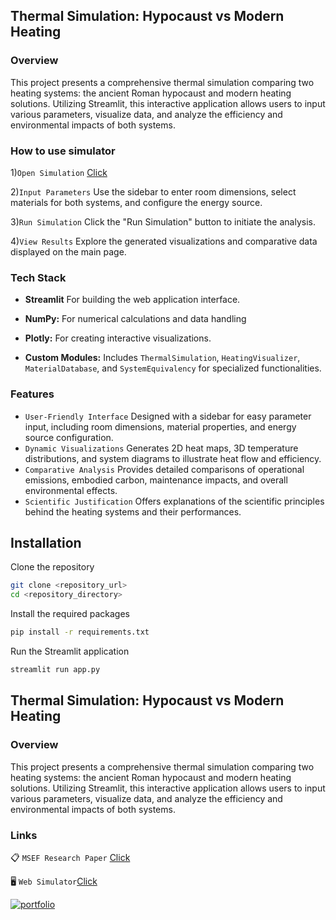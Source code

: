 
## Thermal Simulation: Hypocaust vs Modern Heating



### Overview
This project presents a comprehensive thermal simulation comparing two heating systems: the ancient Roman hypocaust and modern heating solutions. Utilizing Streamlit, this interactive application allows users to input various parameters, visualize data, and analyze the efficiency and environmental impacts of both systems.



### How to use simulator
1)`Open Simulation` [Click](https://thermal-dynamics-visualizer-msef.replit.app/)

2)`Input Parameters` Use the sidebar to enter room dimensions, select materials for both systems, and configure the energy source.

3)`Run Simulation` Click the "Run Simulation" button to initiate the analysis.

4)`View Results` Explore the generated visualizations and comparative data displayed on the main page.





### Tech Stack

- **Streamlit** For building the web application interface.

- **NumPy:** For numerical calculations and data handling

- **Plotly:** For creating interactive visualizations.

- **Custom Modules:**  Includes `ThermalSimulation`, `HeatingVisualizer`, `MaterialDatabase`, and `SystemEquivalency` for specialized functionalities.

### Features

- `User-Friendly Interface` Designed with a sidebar for easy parameter input, including room dimensions, material properties, and energy source configuration.
- `Dynamic Visualizations` Generates 2D heat maps, 3D temperature distributions, and system diagrams to illustrate heat flow and efficiency.
- `Comparative Analysis` Provides detailed comparisons of operational emissions, embodied carbon, maintenance impacts, and overall environmental effects.
- `Scientific Justification` Offers explanations of the scientific principles behind the heating systems and their performances.



## Installation

Clone the repository

```bash
git clone <repository_url>
cd <repository_directory>
```

Install the required packages

```bash
pip install -r requirements.txt
```

Run the Streamlit application

```bash
streamlit run app.py
```

## Thermal Simulation: Hypocaust vs Modern Heating



### Overview
This project presents a comprehensive thermal simulation comparing two heating systems: the ancient Roman hypocaust and modern heating solutions. Utilizing Streamlit, this interactive application allows users to input various parameters, visualize data, and analyze the efficiency and environmental impacts of both systems.




### Links
📋 `MSEF Research Paper` [Click](https://linktodocumentation)

🖥️ `Web Simulator`[Click](https://thermal-dynamics-visualizer-msef.replit.app/)

[![portfolio](https://img.shields.io/badge/my_portfolio-000?style=for-the-badge&logo=ko-fi&logoColor=white)](https://sehomin.imweb.me/)
